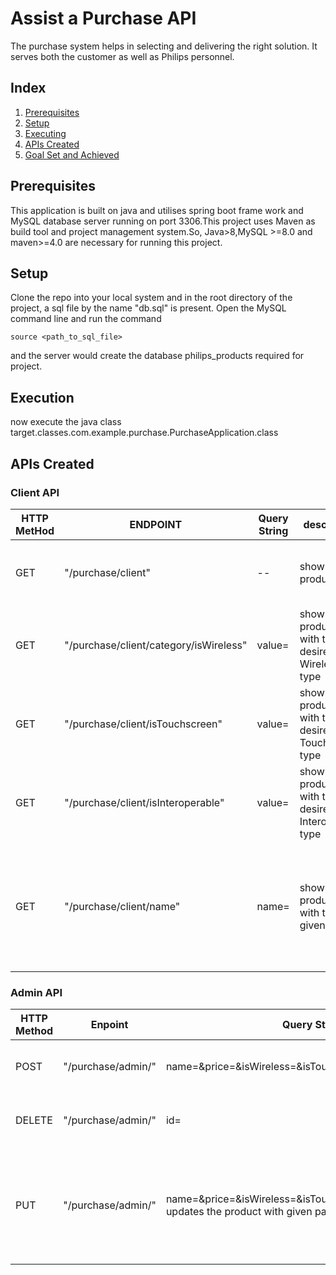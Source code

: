# Assist a Purchase API


The purchase system helps in selecting and delivering the right solution.
It serves both the customer as well as Philips personnel.

## Index
1. [Prerequisites](#Prerequisites)
2. [Setup](#Setup)
3. [Executing](#Executing)
4. [APIs Created](#ApiCreated)
5. [Goal Set and Achieved](#Goalset)

## Prerequisites
This application is built on java and utilises spring boot frame work and MySQL database server running on port 3306.This project uses Maven as build tool and project management system.So, Java>8,MySQL >=8.0 and maven>=4.0 are necessary for running this project.

## Setup
Clone the repo into your local system and in the root directory of the project, a sql file by the name "db.sql" is present. 
Open the MySQL command line and run the command  

```   
source <path_to_sql_file>
```  
  and the server would create the database philips_products required for project.


## Execution
now execute the java class target.classes.com.example.purchase.PurchaseApplication.class 

## APIs Created



### Client API
| HTTP MetHod | ENDPOINT      |Query String                                                               | description |Response  |                                
|-------------|----------------|----------------------------------------------------------------------------|--------------------------------------------------|-------------------|
| GET        | "/purchase/client" | --| shows all the products  | success: 200 WITH "OK" Fail : - |
| GET        | "/purchase/client/category/isWireless" |value=<boolean > |shows all the products with the desired Wireless type    |success: 200 WITH "OK" Fail : - -- |
| GET        | "/purchase/client/isTouchscreen" | value=<boolean >| shows all the products with the desired Touchscreen type   |success: 200 WITH "OK" Fail : - -- |
| GET        | "/purchase/client/isInteroperable" |value=<boolean >| shows all the products with the desired Interoperable type  |success: 200 WITH "OK" Fail : - -- |
| GET        | "/purchase/client/name" |name=<String > | shows all the products with the given name     | success: 200 WITH "OK" Fail : 400 with "no product with given name"--- |





### Admin API

| HTTP Method |Enpoint        | Query String                                                                | Description                               |  Response  |
|-------------|----------------|----------------------------------------------------------------------------|--------------------------------------------------|-------------------|
| POST        | "/purchase/admin/"      | name=<String >&price=<Boolean >&isWireless=<Boolean >&isTouchscreen=<Boolean >&isInteroperable=<Boolean > |  adds a product to the database | success: 201 status code 'CREATED' |
| DELETE       | "/purchase/admin/"      |id=<int >          |                 | deletes a product with given id              | success: 200 status code 'OK'  Fail:- 400 with "product does not exist"
| PUT      | "/purchase/admin/" | name=<String >&price=<Boolean >&isWireless=<Boolean >&isTouchscreen=<Boolean >&isInteroperable=<Boolean >                                 updates the product with given parameters| success: 200 with "OK" Fail:-400 "cannot be update because no product with given specifications"    |
